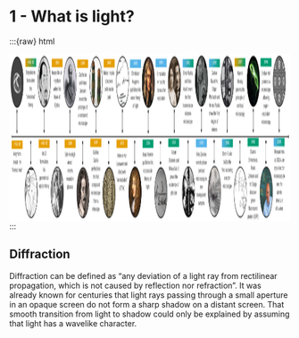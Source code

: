 # 1 - What is light?

:::{raw} html
<div style="overflow-x:auto; height:300px; text-align:center;">
  <img src="../figures/history.png"
       style="height:100%; display:block; margin:0 auto;">
</div>
:::


Diffraction
---
Diffraction can be defined as “any deviation of a light ray from rectilinear propagation, which is not caused by reflection nor refraction”.
It was already known for centuries that light rays passing through a small aperture in an opaque screen do not form a sharp shadow on a distant screen. That smooth transition from light to shadow could only be explained by assuming that light has a wavelike character.
